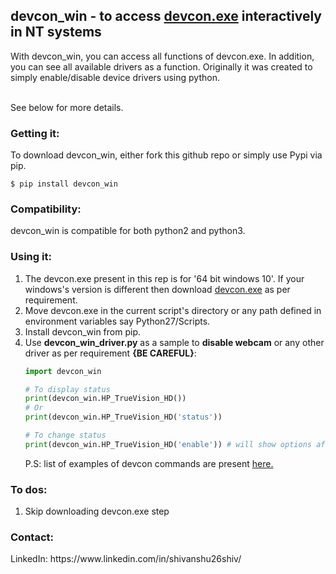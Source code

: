 <h2>devcon_win - to access <a href='https://docs.microsoft.com/en-us/windows-hardware/drivers/devtest/devcon' target='_blank'>devcon.exe</a> interactively in NT systems</h2>

With devcon_win, you can access all functions of devcon.exe. In addition, you can see all available drivers as a function. Originally it was created to simply enable/disable device drivers using python.

<br>See below for more details.
<h3>Getting it:</h3>
To download devcon_win, either fork this github repo or simply use 
Pypi via pip.


```
$ pip install devcon_win
```

<h3>Compatibility:</h3>
devcon_win is compatible for both python2 and python3.

<h3>Using it:</h3>

<ol>

<li>The devcon.exe present in this rep is for '64 bit windows 10'. If your windows's version is different then download <a href='https://docs.microsoft.com/en-us/windows-hardware/drivers/devtest/devcon' target='_blank'>devcon.exe</a> as per requirement.</li>
<li>Move devcon.exe in the current script's directory or any path defined in environment variables say Python27/Scripts.</li>
<li>Install devcon_win from pip.</li>

<li>Use <b>devcon_win_driver.py</b> as a sample to <b>disable webcam</b> or any other driver as per requirement <b>{BE CAREFUL}</b>:

```python
import devcon_win

# To display status
print(devcon_win.HP_TrueVision_HD()) 
# Or
print(devcon_win.HP_TrueVision_HD('status')) 

# To change status
print(devcon_win.HP_TrueVision_HD('enable')) # will show options after 'devcon_win.'
```
P.S: list of examples of devcon commands are present <a href='https://docs.microsoft.com/en-us/windows-hardware/drivers/devtest/devcon-examples' target='_blank'>here.</a>
</li>

</ol>

<h3>To dos:</h3>
<ol>
	<li>Skip downloading devcon.exe step</li>
</ol>

<h3>Contact:</h3>
LinkedIn: https://www.linkedin.com/in/shivanshu26shiv/
